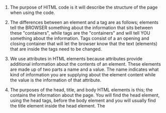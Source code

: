 1. The purpose of HITML code is it will describe the structure of the page when using the code.

2. The differences between an element and a tag are as follows; elements tell the BROWSER something about the information that sits between these "containers", while tags are the "containers" and will tell YOU something about the information. Tags consist of a an opening and closing container that will let the browser know that the text (elements) that are inside the tags need to be changed.

3. We use attributes in HTML elements because attributes provide additional information about the contents of an element. These elements are made up of two parts a name and a value. The name indicates what kind of information you are supplying about the element content while the value is the information of that attribute.

4. The purposes of the head, title, and body HTML elements is this; the <head> contains the information about the page. You will find the head element, using the head tags, before the body element and you will usually find the title element inside the head element. The <title> element is shown in the top of the browser, above where you usually type in the URL. Anything written in between the title tags will appear there. The <body> element has all the information that is shown in the main browser window. You must use the body tags to trap all the elements in to make the text show in this location.

5. When viewing the source of a website you must start off by going to your web browser's View menu, go down to developer, and click on View source. That is how you will view the source.

6. Five different HTML elements are; <h1>-<h6> this represents different sizes of headings, h1 being the largest vs. h6 being the smallest. <b> element makes the elements inside the tag bold. <i> element makes the elements inside the tag italic. <sub> element makes the elements inside the tag subscript, i.e, the 2 in H20 is subscript. <br /> causes line breaks in the middle of a paragraph. These are five different HTML elements.

7. An empty element is when there is only one tag, no opening or closing tag. These are written differently than other HTML elements. Before the closing angled bracket of an empty element there will be a space and a forward slash character, causing this to be an empty element.

8. Semantic markup provides extra information. An example would be writing something as a quotation to describe who said it. Another example would be describing an abbreviation.

9. The three new semantic elements introduced in HTML 5 are <header>, <nav> and <article>.

https://codepen.io/Jdilullo/pen/bGdNvYB
